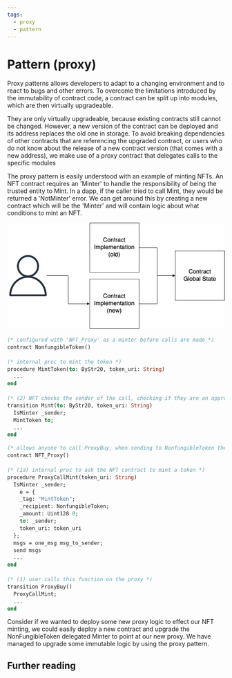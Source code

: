 ```yaml
---
tags:
  - proxy
  - pattern
---
```


# Pattern (proxy)

Proxy patterns allows developers to adapt to a changing environment and to react to bugs and other errors. To overcome the limitations introduced by the immutability of contract code, a contract can be split up into modules, which are then virtually upgradeable.

They are only virtually upgradeable, because existing contracts still cannot be changed. However, a new version of the contract can be deployed and its address replaces the old one in storage. To avoid breaking dependencies of other contracts that are referencing the upgraded contract, or users who do not know about the release of a new contract version (that comes with a new address), we make use of a proxy contract that delegates calls to the specific modules

The proxy pattern is easily understood with an example of minting NFTs. An NFT contract requires an 'Minter' to handle the responsibility of being the trusted entity to Mint. In a dapp, if the caller tried to call Mint, they would be returned a 'NotMinter' error. We can get around this by creating a new contract which will be the 'Minter' and will contain logic about what conditions to mint an NFT.

![Docusaurus](/img/recipes/patterns/proxy-diagram.png)

```ocaml
(* configured with 'NFT_Proxy' as a minter before calls are made *)
contract NonfungibleToken()

(* internal proc to mint the token *)
procedure MintToken(to: ByStr20, token_uri: String)
  ...
end

(* (2) NFT checks the sender of the call, checking if they are an approved minter *)
transition Mint(to: ByStr20, token_uri: String)
  IsMinter _sender;
  MintToken to;
  ...
end
```

```ocaml
(* allows anyone to call ProxyBuy, when sending to NonfungibleToken the _sender 'NFT_Proxy' will be a minter *)
contract NFT_Proxy()

(* (1a) internal proc to ask the NFT contract to mint a token *)
procedure ProxyCallMint(token_uri: String)
  IsMinter _sender;
    e = {
    _tag: "MintToken";
    _recipient: NonfungibleToken;
    _amount: Uint128 0;
    to: _sender;
    token_uri: token_uri
  };
  msgs = one_msg msg_to_sender;
  send msgs
  ...
end

(* (1) user calls this function on the proxy *)
transition ProxyBuy()
  ProxyCallMint;
  ...
end
```

Consider if we wanted to deploy some new proxy logic to effect our NFT minting, we could easily deploy a new contract and upgrade the NonFungibleToken delegated Minter to point at our new proxy. We have managed to upgrade some immutable logic by using the proxy pattern.

## Further reading
